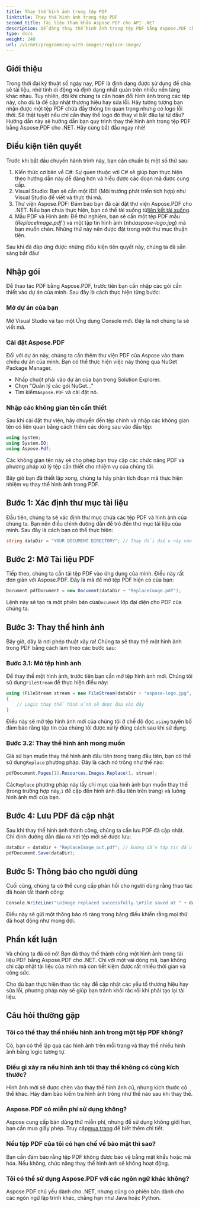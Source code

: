```yaml
---
title: Thay thế hình ảnh trong tệp PDF
linktitle: Thay thế hình ảnh trong tệp PDF
second_title: Tài liệu tham khảo Aspose.PDF cho API .NET
description: Dễ dàng thay thế hình ảnh trong tệp PDF bằng Aspose.PDF cho .NET. Thực hiện theo hướng dẫn này để biết hướng dẫn từng bước và nâng cao kỹ năng quản lý PDF của bạn.
type: docs
weight: 240
url: /vi/net/programming-with-images/replace-image/
---
```

## Giới thiệu

Trong thời đại kỹ thuật số ngày nay, PDF là định dạng được sử dụng để chia sẻ tài liệu, nhờ tính di động và định dạng nhất quán trên nhiều nền tảng khác nhau. Tuy nhiên, đôi khi chúng ta cần hoán đổi hình ảnh trong các tệp này, cho dù là để cập nhật thương hiệu hay sửa lỗi. Hãy tưởng tượng bạn nhận được một tệp PDF chứa đầy thông tin quan trọng nhưng có logo lỗi thời. Sẽ thật tuyệt nếu chỉ cần thay thế logo đó thay vì bắt đầu lại từ đầu? Hướng dẫn này sẽ hướng dẫn bạn quy trình thay thế hình ảnh trong tệp PDF bằng Aspose.PDF cho .NET. Hãy cùng bắt đầu ngay nhé!

## Điều kiện tiên quyết

Trước khi bắt đầu chuyến hành trình này, bạn cần chuẩn bị một số thứ sau:

1. Kiến thức cơ bản về C#: Sự quen thuộc với C# sẽ giúp bạn thực hiện theo hướng dẫn này dễ dàng hơn và hiểu được các đoạn mã được cung cấp.
2. Visual Studio: Bạn sẽ cần một IDE (Môi trường phát triển tích hợp) như Visual Studio để viết và thực thi mã.
3.  Thư viện Aspose.PDF: Đảm bảo bạn đã cài đặt thư viện Aspose.PDF cho .NET. Nếu bạn chưa thực hiện, bạn có thể tải xuống từ[liên kết tải xuống](https://releases.aspose.com/pdf/net/).
4. Mẫu PDF và Hình ảnh: Để thử nghiệm, bạn sẽ cần một tệp PDF mẫu (*ReplaceImage.pdf* ) và một tập tin hình ảnh (như*aspose-logo.jpg*) mà bạn muốn chèn. Những thứ này nên được đặt trong một thư mục thuận tiện.

Sau khi đã đáp ứng được những điều kiện tiên quyết này, chúng ta đã sẵn sàng bắt đầu! 

## Nhập gói

Để thao tác PDF bằng Aspose.PDF, trước tiên bạn cần nhập các gói cần thiết vào dự án của mình. Sau đây là cách thực hiện từng bước:

### Mở dự án của bạn

Mở Visual Studio và tạo một Ứng dụng Console mới. Đây là nơi chúng ta sẽ viết mã.

### Cài đặt Aspose.PDF

Đối với dự án này, chúng ta cần thêm thư viện PDF của Aspose vào tham chiếu dự án của mình. Bạn có thể thực hiện việc này thông qua NuGet Package Manager. 

- Nhấp chuột phải vào dự án của bạn trong Solution Explorer.
- Chọn "Quản lý các gói NuGet..."
-  Tìm kiếm`Aspose.PDF` và cài đặt nó.

### Nhập các không gian tên cần thiết 

Sau khi cài đặt thư viện, hãy chuyển đến tệp chính và nhập các không gian tên có liên quan bằng cách thêm các dòng sau vào đầu tệp:

```csharp
using System;
using System.IO;
using Aspose.Pdf;
```

Các không gian tên này sẽ cho phép bạn truy cập các chức năng PDF và phương pháp xử lý tệp cần thiết cho nhiệm vụ của chúng tôi.

Bây giờ bạn đã thiết lập xong, chúng ta hãy phân tích đoạn mã thực hiện nhiệm vụ thay thế hình ảnh trong PDF. 

## Bước 1: Xác định thư mục tài liệu

Đầu tiên, chúng ta sẽ xác định thư mục chứa các tệp PDF và hình ảnh của chúng ta. Bạn nên điều chỉnh đường dẫn để trỏ đến thư mục tài liệu của mình. Sau đây là cách bạn có thể thực hiện:

```csharp
string dataDir = "YOUR DOCUMENT DIRECTORY"; // Thay đổi điều này vào thư mục của bạn
```

## Bước 2: Mở Tài liệu PDF

Tiếp theo, chúng ta cần tải tệp PDF vào ứng dụng của mình. Điều này rất đơn giản với Aspose.PDF. Đây là mã để mở tệp PDF hiện có của bạn:

```csharp
Document pdfDocument = new Document(dataDir + "ReplaceImage.pdf");
```

 Lệnh này sẽ tạo ra một phiên bản của`Document` lớp đại diện cho PDF của chúng ta.

## Bước 3: Thay thế hình ảnh

Bây giờ, đây là nơi phép thuật xảy ra! Chúng ta sẽ thay thế một hình ảnh trong PDF bằng cách làm theo các bước sau:

### Bước 3.1: Mở tệp hình ảnh

 Để thay thế một hình ảnh, trước tiên bạn cần mở tệp hình ảnh mới. Chúng tôi sử dụng`FileStream` để thực hiện điều này:

```csharp
using (FileStream stream = new FileStream(dataDir + "aspose-logo.jpg", FileMode.Open))
{
    // Logic thay thế hình ảnh sẽ được đưa vào đây
}
```

 Điều này sẽ mở tệp hình ảnh mới của chúng tôi ở chế độ đọc.`using` tuyên bố đảm bảo rằng tập tin của chúng tôi được xử lý đúng cách sau khi sử dụng.

### Bước 3.2: Thay thế hình ảnh mong muốn

 Giả sử bạn muốn thay thế hình ảnh đầu tiên trong trang đầu tiên, bạn có thể sử dụng`Replace` phương pháp. Đây là cách nó trông như thế nào:

```csharp
pdfDocument.Pages[1].Resources.Images.Replace(1, stream);
```

 Các`Replace` phương pháp này lấy chỉ mục của hình ảnh bạn muốn thay thế (trong trường hợp này,`1` đề cập đến hình ảnh đầu tiên trên trang) và luồng hình ảnh mới của bạn.

## Bước 4: Lưu PDF đã cập nhật

Sau khi thay thế hình ảnh thành công, chúng ta cần lưu PDF đã cập nhật. Chỉ định đường dẫn đầu ra nơi tệp mới sẽ được lưu:

```csharp
dataDir = dataDir + "ReplaceImage_out.pdf"; // Đường dẫn tập tin đầu ra
pdfDocument.Save(dataDir);
```

## Bước 5: Thông báo cho người dùng

Cuối cùng, chúng ta có thể cung cấp phản hồi cho người dùng rằng thao tác đã hoàn tất thành công:

```csharp
Console.WriteLine("\nImage replaced successfully.\nFile saved at " + dataDir);
```

Điều này sẽ gửi một thông báo rõ ràng trong bảng điều khiển rằng mọi thứ đã hoạt động như mong đợi.

## Phần kết luận

Và chúng ta đã có nó! Bạn đã thay thế thành công một hình ảnh trong tài liệu PDF bằng Aspose.PDF cho .NET. Chỉ với một vài dòng mã, bạn không chỉ cập nhật tài liệu của mình mà còn tiết kiệm được rất nhiều thời gian và công sức. 

Cho dù bạn thực hiện thao tác này để cập nhật các yếu tố thương hiệu hay sửa lỗi, phương pháp này sẽ giúp bạn tránh khỏi rắc rối khi phải tạo lại tài liệu.

## Câu hỏi thường gặp

### Tôi có thể thay thế nhiều hình ảnh trong một tệp PDF không?
Có, bạn có thể lặp qua các hình ảnh trên mỗi trang và thay thế nhiều hình ảnh bằng logic tương tự.

### Điều gì xảy ra nếu hình ảnh tôi thay thế không có cùng kích thước?
Hình ảnh mới sẽ được chèn vào thay thế hình ảnh cũ, nhưng kích thước có thể khác. Hãy đảm bảo kiểm tra hình ảnh trông như thế nào sau khi thay thế.

### Aspose.PDF có miễn phí sử dụng không?
 Aspose cung cấp bản dùng thử miễn phí, nhưng để sử dụng không giới hạn, bạn cần mua giấy phép. Truy cập[mua trang](https://purchase.aspose.com/buy) để biết thêm chi tiết.

### Nếu tệp PDF của tôi có hạn chế về bảo mật thì sao?
Bạn cần đảm bảo rằng tệp PDF không được bảo vệ bằng mật khẩu hoặc mã hóa. Nếu không, chức năng thay thế hình ảnh sẽ không hoạt động.

### Tôi có thể sử dụng Aspose.PDF với các ngôn ngữ khác không?
Aspose.PDF chủ yếu dành cho .NET, nhưng cũng có phiên bản dành cho các ngôn ngữ lập trình khác, chẳng hạn như Java hoặc Python.